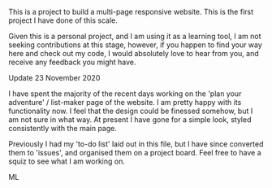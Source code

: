 This is a project to build a multi-page responsive website. This is the first project I have done of this scale.

Given this is a personal project, and I am using it as a learning tool, I am not seeking contributions at this stage, however, if you happen to find your way here and check out my code, I would absolutely love to hear from you, and receive any feedback you might have.

Update 23 November 2020

I have spent the majority of the recent days working on the 'plan your adventure' / list-maker page of the website. I am pretty happy with its functionality now. I feel that the design could be finessed somehow, but I am not sure in what way. At present I have gone for a simple look, styled consistently with the main page.

Previously I had my 'to-do list' laid out in this file, but I have since converted them to 'issues', and organised them on a project board. Feel free to have a squiz to see what I am working on.

ML